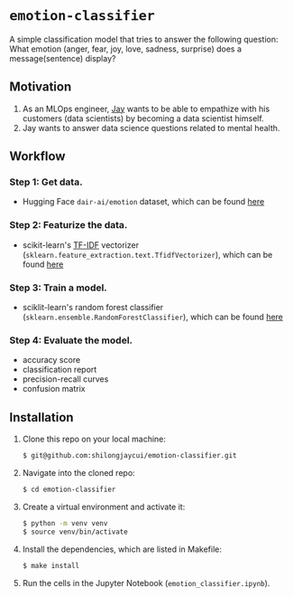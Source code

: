 # `emotion-classifier`
A simple classification model that tries to answer the following question: What emotion (anger, fear, joy, love, sadness, surprise) does a message(sentence) display?

## Motivation
1. As an MLOps engineer, [Jay](https://www.linkedin.com/in/shilongjaycui/) wants to be able to empathize with his customers (data scientists) by becoming a data scientist himself.
2. Jay wants to answer data science questions related to mental health.

## Workflow
### Step 1: Get data.
- Hugging Face `dair-ai/emotion` dataset, which can be found [here](https://huggingface.co/datasets/dair-ai/emotion)

### Step 2: Featurize the data.
- scikit-learn's [TF-IDF](https://en.wikipedia.org/wiki/Tf%E2%80%93idf) vectorizer (`sklearn.feature_extraction.text.TfidfVectorizer`), which can be found [here](https://scikit-learn.org/stable/modules/generated/sklearn.feature_extraction.text.TfidfVectorizer.html#sklearn.feature_extraction.text.TfidfVectorizer)

### Step 3: Train a model.
- sciklit-learn's random forest classifier (`sklearn.ensemble.RandomForestClassifier`), which can be found [here](https://scikit-learn.org/stable/modules/generated/sklearn.ensemble.RandomForestClassifier.html#sklearn-ensemble-randomforestclassifier)

### Step 4: Evaluate the model.
- accuracy score
- classification report
- precision-recall curves
- confusion matrix
## Installation
1. Clone this repo on your local machine:
   ```bash
   $ git@github.com:shilongjaycui/emotion-classifier.git
   ```
2. Navigate into the cloned repo:
   ```bash
   $ cd emotion-classifier
   ```
3. Create a virtual environment and activate it:
   ```bash
   $ python -m venv venv
   $ source venv/bin/activate
   ```
4. Install the dependencies, which are listed in Makefile:
   ```bash
   $ make install
   ```
5. Run the cells in the Jupyter Notebook (`emotion_classifier.ipynb`).
